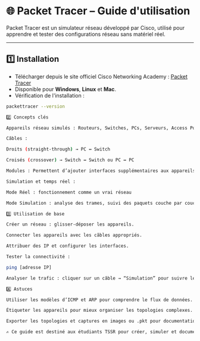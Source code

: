 # 🌐 Packet Tracer – Guide d'utilisation

Packet Tracer est un simulateur réseau développé par Cisco, utilisé pour apprendre et tester des configurations réseau sans matériel réel.

---

## 1️⃣ Installation

- Télécharger depuis le site officiel Cisco Networking Academy : [Packet Tracer](https://www.netacad.com/courses/packet-tracer)  
- Disponible pour **Windows**, **Linux** et **Mac**.  
- Vérification de l'installation :
```bash
packettracer --version

2️⃣ Concepts clés

Appareils réseau simulés : Routeurs, Switches, PCs, Serveurs, Access Points.

Câbles :

Droits (straight-through) → PC ↔ Switch

Croisés (crossover) → Switch ↔ Switch ou PC ↔ PC

Modules : Permettent d’ajouter interfaces supplémentaires aux appareils.

Simulation et temps réel :

Mode Réel : fonctionnement comme un vrai réseau

Mode Simulation : analyse des trames, suivi des paquets couche par couche

3️⃣ Utilisation de base

Créer un réseau : glisser-déposer les appareils.

Connecter les appareils avec les câbles appropriés.

Attribuer des IP et configurer les interfaces.

Tester la connectivité :

ping [adresse IP]

Analyser le trafic : cliquer sur un câble → “Simulation” pour suivre les paquets.

4️⃣ Astuces

Utiliser les modèles d’ICMP et ARP pour comprendre le flux de données.

Étiqueter les appareils pour mieux organiser les topologies complexes.

Exporter les topologies et captures en images ou .pkt pour documentation et partage.

✍️ Ce guide est destiné aux étudiants TSSR pour créer, simuler et documenter des réseaux pratiques en labs.